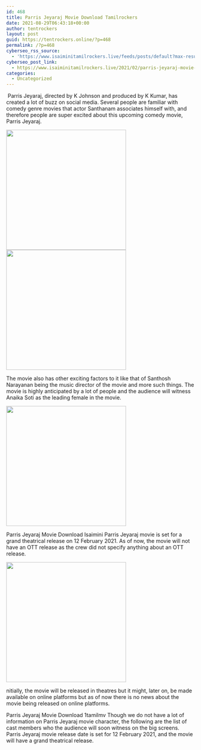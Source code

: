 ```yaml
---
id: 468
title: Parris Jeyaraj Movie Download Tamilrockers
date: 2021-08-29T06:43:18+00:00
author: tentrockers
layout: post
guid: https://tentrockers.online/?p=468
permalink: /?p=468
cyberseo_rss_source:
  - 'https://www.isaiminitamilrockers.live/feeds/posts/default?max-results=150&start-index=151'
cyberseo_post_link:
  - https://www.isaiminitamilrockers.live/2021/02/parris-jeyaraj-movie-download.html
categories:
  - Uncategorized
---
```

<meta content="&nbsp;Parris Jeyaraj, directed by K Johnson and produced by K Kumar, has created a lot of buzz on social media. Several people are familiar with ..." name="twitter:description" />

  


<center>
</center>

&nbsp;Parris Jeyaraj, directed by K Johnson and produced by K Kumar, has created a lot of buzz on social media. Several people are familiar with comedy genre movies that actor Santhanam associates himself with, and therefore people are super excited about this upcoming comedy movie, Parris Jeyaraj.<ins data-width="0" data-height="0" class="rd74fd04f5f" data-domain="//aaaaaco.com" data-affquery="/81dee8bcaf/d74fd04f5f/?placementName=default"></ins>

<div class="separator">
  <a href="https://1.bp.blogspot.com/-kVh44589KFY/YCZMdpCKNeI/AAAAAAAAARg/MmVlRUW0dAUyrd3_L_duAIkK6vpA9zLKgCLcBGAsYHQ/s1033/Parris-Jeyaraj-movie.png" imageanchor="1"><img border="0" data-original-height="747" data-original-width="1033" src="https://1.bp.blogspot.com/-kVh44589KFY/YCZMdpCKNeI/AAAAAAAAARg/MmVlRUW0dAUyrd3_L_duAIkK6vpA9zLKgCLcBGAsYHQ/s320/Parris-Jeyaraj-movie.png" width="320" /></a>
</div>



<div class="separator">
  <a href="https://aaaaaco.com/d4c26a5800/8d744b4460/?placementName=default" imageanchor="1" target="_blank" rel="noopener"><img border="0" data-original-height="166" data-original-width="800" src="https://1.bp.blogspot.com/-Onr6yOJ1YXY/YCZMiUCWGrI/AAAAAAAAARk/3-d1_NeUbVYsAF4SzG3IvGiVkfrGO8xhwCLcBGAsYHQ/s320/unnamed.gif" width="320" /></a>
</div>

<ins data-width="0" data-height="0" class="rd74fd04f5f" data-domain="//aaaaaco.com" data-affquery="/81dee8bcaf/d74fd04f5f/?placementName=default"></ins>

The movie also has other exciting factors to it like that of Santhosh Narayanan being the music director of the movie and more such things. The movie is highly anticipated by a lot of people and the audience will witness Anaika Soti as the leading female in the movie.

<div class="separator">
  <a href="https://aaaaaco.com/d4c26a5800/8d744b4460/?placementName=default" imageanchor="1" target="_blank" rel="noopener"><img border="0" data-original-height="166" data-original-width="800" src="https://1.bp.blogspot.com/-c43toBd3LQ4/YCZMn4k0BAI/AAAAAAAAARo/licuQ6OqSHAXMzOENBqFqpFimcqRpjJcgCLcBGAsYHQ/s320/unnamed.gif" width="320" /></a>
</div>

Parris Jeyaraj Movie Download Isaimini Parris Jeyaraj movie is set for a grand theatrical release on 12 February 2021. As of now, the movie will not have an OTT release as the crew did not specify anything about an OTT release.<ins data-width="0" data-height="0" class="rd74fd04f5f" data-domain="//aaaaaco.com" data-affquery="/81dee8bcaf/d74fd04f5f/?placementName=default"></ins>

<div class="separator">
  <a href="https://aaaaaco.com/d4c26a5800/8d744b4460/?placementName=default" imageanchor="1" target="_blank" rel="noopener"><img border="0" data-original-height="166" data-original-width="800" src="https://1.bp.blogspot.com/-1ppRyBntImo/YCZMuhFjv0I/AAAAAAAAARw/jn9f8IGb1asFQTWj5cES3TzWYuNNieKAgCLcBGAsYHQ/s320/unnamed.gif" width="320" /></a>
</div>

<ins data-width="0" data-height="0" class="rd74fd04f5f" data-domain="//aaaaaco.com" data-affquery="/81dee8bcaf/d74fd04f5f/?placementName=default"></ins>

nitially, the movie will be released in theatres but it might, later on, be made available on online platforms but as of now there is no news about the movie being released on online platforms.<ins data-width="0" data-height="0" class="rd74fd04f5f" data-domain="//aaaaaco.com" data-affquery="/81dee8bcaf/d74fd04f5f/?placementName=default"></ins>

<ins data-width="0" data-height="0" class="rd74fd04f5f" data-domain="//aaaaaco.com" data-affquery="/81dee8bcaf/d74fd04f5f/?placementName=default"></ins>

Parris Jeyaraj Movie Download 1tamilmv Though we do not have a lot of information on Parris Jeyaraj movie character, the following are the list of cast members who the audience will soon witness on the big screens. Parris Jeyaraj movie release date is set for 12 February 2021, and the movie will have a grand theatrical release.<ins data-width="0" data-height="0" class="rd74fd04f5f" data-domain="//aaaaaco.com" data-affquery="/81dee8bcaf/d74fd04f5f/?placementName=default"></ins>

<center>
</center>